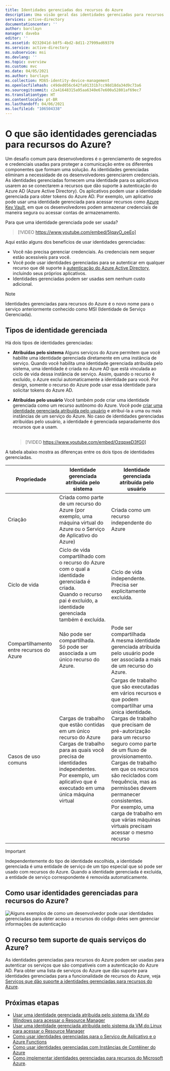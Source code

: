```yaml
---
title: Identidades gerenciadas dos recursos do Azure
description: Uma visão geral das identidades gerenciadas para recursos do Azure.
services: active-directory
documentationcenter: ''
author: barclayn
manager: daveba
editor: ''
ms.assetid: 0232041d-b8f5-4bd2-8d11-27999ad69370
ms.service: active-directory
ms.subservice: msi
ms.devlang: ''
ms.topic: overview
ms.custom: mvc
ms.date: 04/05/2021
ms.author: barclayn
ms.collection: M365-identity-device-management
ms.openlocfilehash: c49ded056c642fa91331b7cc98d18da34d9c73a6
ms.sourcegitcommit: c2a41648315a95aa6340e67e600a52801af69ec7
ms.translationtype: HT
ms.contentlocale: pt-BR
ms.lasthandoff: 04/06/2021
ms.locfileid: "106504338"
---
```

# <a name="what-are-managed-identities-for-azure-resources"></a>O que são identidades gerenciadas para recursos do Azure?

Um desafio comum para desenvolvedores é o gerenciamento de segredos e credenciais usadas para proteger a comunicação entre os diferentes componentes que formam uma solução. As identidades gerenciadas eliminam a necessidade de os desenvolvedores gerenciarem credenciais. As identidades gerenciadas fornecem uma identidade para os aplicativos usarem ao se conectarem a recursos que dão suporte à autenticação do Azure AD (Azure Active Directory). Os aplicativos podem usar a identidade gerenciada para obter tokens do Azure AD. Por exemplo, um aplicativo pode usar uma identidade gerenciada para acessar recursos como [Azure Key Vault](../../key-vault/general/overview.md), em que os desenvolvedores podem armazenar credenciais de maneira segura ou acessar contas de armazenamento.

Para que uma identidade gerenciada pode ser usada?

   > [!VIDEO https://www.youtube.com/embed/5lqayO_oeEo]

Aqui estão alguns dos benefícios de usar identidades gerenciadas:

- Você não precisa gerenciar credenciais. As credenciais nem sequer estão acessíveis para você.
- Você pode usar identidades gerenciadas para se autenticar em qualquer recurso que dê suporte à [autenticação do Azure Active Directory](../authentication/overview-authentication.md), incluindo seus próprios aplicativos.
- Identidades gerenciadas podem ser usadas sem nenhum custo adicional.

> [!NOTE]
> Identidades gerenciadas para recursos do Azure é o novo nome para o serviço anteriormente conhecido como MSI (Identidade de Serviço Gerenciada).

## <a name="managed-identity-types"></a>Tipos de identidade gerenciada

Há dois tipos de identidades gerenciadas:

- **Atribuídas pelo sistema** Alguns serviços do Azure permitem que você habilite uma identidade gerenciada diretamente em uma instância de serviço. Quando você habilita uma identidade gerenciada atribuída pelo sistema, uma identidade é criada no Azure AD que está vinculada ao ciclo de vida dessa instância de serviço. Assim, quando o recurso é excluído, o Azure exclui automaticamente a identidade para você. Por design, somente o recurso do Azure pode usar essa identidade para solicitar tokens do Azure AD.
- **Atribuídas pelo usuário** Você também pode criar uma identidade gerenciada como um recurso autônomo do Azure. Você pode [criar uma identidade gerenciada atribuída pelo usuário](how-to-manage-ua-identity-portal.md) e atribuí-la a uma ou mais instâncias de um serviço do Azure. No caso de identidades gerenciadas atribuídas pelo usuário, a identidade é gerenciada separadamente dos recursos que a usam. </br></br>

  > [!VIDEO https://www.youtube.com/embed/OzqpxeD3fG0]

A tabela abaixo mostra as diferenças entre os dois tipos de identidades gerenciadas.

|  Propriedade    | Identidade gerenciada atribuída pelo sistema | Identidade gerenciada atribuída pelo usuário |
|------|----------------------------------|--------------------------------|
| Criação |  Criada como parte de um recurso do Azure (por exemplo, uma máquina virtual do Azure ou o Serviço de Aplicativo do Azure) | Criada como um recurso independente do Azure |
| Ciclo de vida | Ciclo de vida compartilhado com o recurso do Azure com o qual a identidade gerenciada é criada. <br/> Quando o recurso pai é excluído, a identidade gerenciada também é excluída. | Ciclo de vida independente. <br/> Precisa ser explicitamente excluída. |
| Compartilhamento entre recursos do Azure | Não pode ser compartilhada. <br/> Só pode ser associada a um único recurso do Azure. | Pode ser compartilhada <br/> A mesma identidade gerenciada atribuída pelo usuário pode ser associada a mais de um recurso do Azure. |
| Casos de uso comuns | Cargas de trabalho que estão contidas em um único recurso do Azure <br/> Cargas de trabalho para as quais você precisa de identidades independentes. <br/> Por exemplo, um aplicativo que é executado em uma única máquina virtual | Cargas de trabalho que são executadas em vários recursos e que podem compartilhar uma única identidade. <br/> Cargas de trabalho que precisam de pré-autorização para um recurso seguro como parte de um fluxo de provisionamento. <br/> Cargas de trabalho em que os recursos são reciclados com frequência, mas as permissões devem permanecer consistentes. <br/> Por exemplo, uma carga de trabalho em que várias máquinas virtuais precisam acessar o mesmo recurso |

>[!IMPORTANT]
>Independentemente do tipo de identidade escolhida, a identidade gerenciada é uma entidade de serviço de um tipo especial que só pode ser usado com recursos do Azure. Quando a identidade gerenciada é excluída, a entidade de serviço correspondente é removida automaticamente.

## <a name="how-can-i-use-managed-identities-for-azure-resources"></a>Como usar identidades gerenciadas para recursos do Azure?

![Alguns exemplos de como um desenvolvedor pode usar identidades gerenciadas para obter acesso a recursos do código deles sem gerenciar informações de autenticação](media/overview/when-use-managed-identities.png)

## <a name="what-azure-services-support-the-feature"></a>O recurso tem suporte de quais serviços do Azure?<a name="which-azure-services-support-managed-identity"></a>

As identidades gerenciadas para recursos do Azure podem ser usadas para autenticar os serviços que são compatíveis com a autenticação do Azure AD. Para obter uma lista de serviços do Azure que dão suporte para identidades gerenciadas para a funcionalidade de recursos do Azure, veja [Serviços que dão suporte a identidades gerenciadas para recursos do Azure](./services-support-managed-identities.md).

## <a name="next-steps"></a>Próximas etapas

* [Usar uma identidade gerenciada atribuída pelo sistema da VM do Windows para acessar o Resource Manager](tutorial-windows-vm-access-arm.md)
* [Usar uma identidade gerenciada atribuída pelo sistema da VM do Linux para acessar o Resource Manager](tutorial-linux-vm-access-arm.md)
* [Como usar identidades gerenciadas para o Serviço de Aplicativo e o Azure Functions](../../app-service/overview-managed-identity.md)
* [Como usar identidades gerenciadas com Instâncias de Contêiner do Azure](../../container-instances/container-instances-managed-identity.md)
* [Como implementar identidades gerenciadas para recursos do Microsoft Azure](https://www.pluralsight.com/courses/microsoft-azure-resources-managed-identities-implementing).
